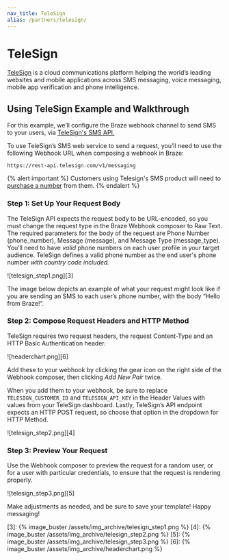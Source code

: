 ```yaml
---
nav_title: TeleSign
alias: /partners/telesign/
---
```


# TeleSign

[TeleSign][1] is a cloud communications platform helping the world’s leading websites and mobile applications across SMS messaging, voice messaging, mobile app verification and phone intelligence.

## Using TeleSign Example and Walkthrough

For this example, we’ll configure the Braze webhook channel to send SMS to your users, via [TeleSign's SMS API.][2]

To use TeleSign’s SMS web service to send a request, you’ll need to use the following Webhook URL when composing a webhook in Braze:
```
https://rest-api.telesign.com/v1/messaging
```

{% alert important %}
Customers using Telesign's SMS product will need to [purchase a number](https://standard.telesign.com/api-reference/additional-features/inbound-sms#buy-a-phone-number-sender-id) from them.
{% endalert %}

### Step 1: Set Up Your Request Body

The TeleSign API expects the request body to be URL-encoded, so you must change the request type in the Braze Webhook composer to Raw Text. The required parameters for the body of the request are Phone Number (phone_number), Message (message), and Message Type (message_type). You’ll need to have _valid_ phone numbers on each user profile in your target audience. TeleSign defines a valid phone number as the end user's phone number _with country code included._


![telesign_step1.png][3]

The image below depicts an example of what your request might look like if you are sending an SMS to each user’s phone number, with the body “Hello from Braze!”.

### Step 2: Compose Request Headers and HTTP Method

TeleSign requires two request headers, the request Content-Type and an HTTP Basic Authentication header.

![headerchart.png][6]

Add these to your webhook by clicking the gear icon on the right side of the Webhook composer, then clicking _Add New Pair_ twice.

When you add them to your webhook, be sure to replace `TELESIGN_CUSTOMER_ID` and `TELESIGN_API_KEY` in the Header Values with values from your TeleSign dashboard. Lastly, TeleSign’s API endpoint expects an HTTP POST request, so choose that option in the dropdown for HTTP Method.

![telesign_step2.png][4]


### Step 3: Preview Your Request

Use the Webhook composer to preview the request for a random user, or for a user with particular credentials, to ensure that the request is rendering properly.

![telesign_step3.png][5]

Make adjustments as needed, and be sure to save your template! Happy messaging!



[1]: https://www.telesign.com/
[2]: https://standard.telesign.com/docs/sms-api
[3]: {% image_buster /assets/img_archive/telesign_step1.png %}
[4]: {% image_buster /assets/img_archive/telesign_step2.png %}
[5]: {% image_buster /assets/img_archive/telesign_step3.png %}
[6]: {% image_buster /assets/img_archive/headerchart.png %}
